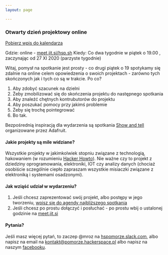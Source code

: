 ```yaml
---
layout: page

---
```


### Otwarty dzień projektowy online

[Pobierz wpis do kalendarza](https://nc.hsp.sh/remote.php/dav/public-calendars/Wke4dxsHoXNcBWHk/4CC90C0F-3860-4FB8-BD43-983EDB407803.ics?export)

Gdzie: online - [meet.jit.si/hsp.sh](https://meet.jit.si/hsp.sh)
Kiedy: Co dwa tygodnie w piątek o 19.00 , zaczynając od 27 XI 2020 (parzyste tygodnie)


Witaj, pomysł na spotkanie jest prosty - co drugi piątek o 19 spotykamy się zdalnie na online celem opowiedzenia o swoich projektach - zarówno tych skończonych jak i tych co są w trakcie. Po co? 

1. Aby zdobyć szacunek na dzielni
2. Żeby zmobilizować się do skończenia projektu do następnego spotkania
3. Aby znaleźć chętnych kontrubutorów do projektu
4. Aby poszukać pomocy przy jakimś problemie
5. Żeby się trochę pointegrować
6. Bo tak.

Bezpośrednią inspiracją dla wydarzenia są spotkania [Show and tell](https://www.youtube.com/watch?v=B2uQ5SHIxfw&list=PL7E1FAA9E63A32FDC) organizowane przez Adafruit.

#### Jakie projekty są mile widziane?

Wszystkie projekty w jakimkolwiek stopniu związane z technologią, hakowaniem (w rozumieniu [Hacker Howto](http://rafa.eu.org/hacker-howto.html)). Nie ważne czy to projekt z dziedziny oprogramowania, elektroniki, IOT czy analizy danych (chociaż osobiście sczególnie ciepło zapraszam wszystkie misiaczki związane z elektroniką i systemami osadzonymi). 

#### Jak wziąść udział w wydarzeniu?

1. Jeśli chcesz zaprezentować swój projekt, albo postępy w jego tworzeniu, [wpisz się do agendy najbliższego spotkania](https://pad.at.hsp.sh/p/otwarty_dzie%C5%84_projektowy)
2. Jeśli chcesz po prostu dołączyć i posłuchać - po prostu wbij o ustalonej godzinie na [meet.jit.si](https://meet.jit.si/hsp.sh)

#### Pytania?

Jeśli masz więcej pytań, to zaczep @mroz na [hspomorze.slack.com](https://hspomorze.slack.com), albo napisz na email na [kontakt@pomorze.hackerspace.pl](mailtu:kontakt@pomorze.hackerspace.pl) albo napisz na naszym [facebooku](https://www.facebook.com/Hackerspace-Pomorze-103254931521373/).
